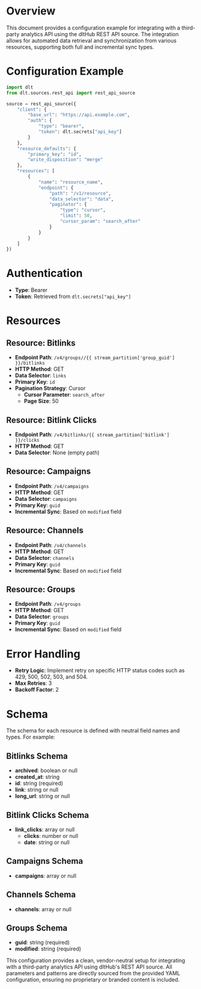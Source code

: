 # Overview

This document provides a configuration example for integrating with a third-party analytics API using the dltHub REST API source. The integration allows for automated data retrieval and synchronization from various resources, supporting both full and incremental sync types.

# Configuration Example

```python
import dlt
from dlt.sources.rest_api import rest_api_source

source = rest_api_source({
    "client": {
        "base_url": "https://api.example.com",
        "auth": {
            "type": "bearer",
            "token": dlt.secrets["api_key"]
        }
    },
    "resource_defaults": {
        "primary_key": "id",
        "write_disposition": "merge"
    },
    "resources": [
        {
            "name": "resource_name",
            "endpoint": {
                "path": "/v1/resource",
                "data_selector": "data",
                "paginator": {
                    "type": "cursor",
                    "limit": 50,
                    "cursor_param": "search_after"
                }
            }
        }
    ]
})
```

# Authentication

- **Type**: Bearer
- **Token**: Retrieved from `dlt.secrets["api_key"]`

# Resources

## Resource: Bitlinks

- **Endpoint Path**: `/v4/groups//{{ stream_partition['group_guid'] }}/bitlinks`
- **HTTP Method**: GET
- **Data Selector**: `links`
- **Primary Key**: `id`
- **Pagination Strategy**: Cursor
  - **Cursor Parameter**: `search_after`
  - **Page Size**: 50

## Resource: Bitlink Clicks

- **Endpoint Path**: `/v4/bitlinks/{{ stream_partition['bitlink'] }}/clicks`
- **HTTP Method**: GET
- **Data Selector**: None (empty path)

## Resource: Campaigns

- **Endpoint Path**: `/v4/campaigns`
- **HTTP Method**: GET
- **Data Selector**: `campaigns`
- **Primary Key**: `guid`
- **Incremental Sync**: Based on `modified` field

## Resource: Channels

- **Endpoint Path**: `/v4/channels`
- **HTTP Method**: GET
- **Data Selector**: `channels`
- **Primary Key**: `guid`
- **Incremental Sync**: Based on `modified` field

## Resource: Groups

- **Endpoint Path**: `/v4/groups`
- **HTTP Method**: GET
- **Data Selector**: `groups`
- **Primary Key**: `guid`
- **Incremental Sync**: Based on `modified` field

# Error Handling

- **Retry Logic**: Implement retry on specific HTTP status codes such as 429, 500, 502, 503, and 504.
- **Max Retries**: 3
- **Backoff Factor**: 2

# Schema

The schema for each resource is defined with neutral field names and types. For example:

## Bitlinks Schema

- **archived**: boolean or null
- **created_at**: string
- **id**: string (required)
- **link**: string or null
- **long_url**: string or null

## Bitlink Clicks Schema

- **link_clicks**: array or null
  - **clicks**: number or null
  - **date**: string or null

## Campaigns Schema

- **campaigns**: array or null

## Channels Schema

- **channels**: array or null

## Groups Schema

- **guid**: string (required)
- **modified**: string (required)

This configuration provides a clean, vendor-neutral setup for integrating with a third-party analytics API using dltHub's REST API source. All parameters and patterns are directly sourced from the provided YAML configuration, ensuring no proprietary or branded content is included.